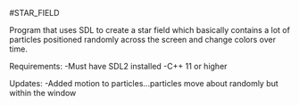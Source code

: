 #STAR_FIELD

Program that uses SDL to create a star field which basically contains a lot of particles
positioned randomly across the screen and change colors over time.

Requirements:
-Must have SDL2 installed
-C++ 11 or higher

Updates:
-Added motion to particles...particles move about randomly but within the window